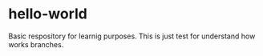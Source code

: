 # hello-world
Basic respository for learnig purposes.
This is just test for understand how works branches.
